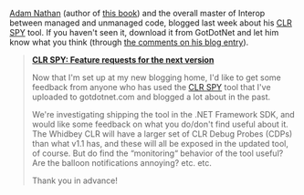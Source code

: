 [Adam Nathan](http://blogs.msdn.com/adam_nathan) (author of [this book](http://www.amazon.com/exec/obidos/ASIN/067232170X/duncanmackenz-20?creative=125581&#038;camp=2321&#038;link_code=as1)) and the overall master of Interop between managed and unmanaged code, blogged last week about his [CLR SPY](http://www.gotdotnet.com/Community/UserSamples/Details.aspx?SampleGuid=c7b955c7-231a-406c-9fa5-ad09ef3bb37f) tool. If you haven't seen it, download it from GotDotNet and let him know what you think (through [the comments on his blog entry](http://blogs.msdn.com/adam_nathan/archive/2004/01/13/58308.aspx#FeedBack)).

> **[CLR SPY: Feature requests for the next version ](http://blogs.msdn.com/adam_nathan/archive/2004/01/13/58308.aspx)**
>
> Now that I'm set up at my new blogging home, I'd like to get some feedback from anyone who has used the [CLR SPY](http://www.gotdotnet.com/Community/UserSamples/Details.aspx?SampleGuid=c7b955c7-231a-406c-9fa5-ad09ef3bb37f) tool that I've uploaded to gotdotnet.com and blogged a lot about in the past.
>
> We're investigating shipping the tool in the .NET Framework SDK, and would like some feedback on what you do/don't find useful about it.  The Whidbey CLR will have a larger set of CLR Debug Probes (CDPs) than what v1.1 has, and these will all be exposed in the updated tool, of course.  But do find the “monitoring“ behavior of the tool useful?  Are the balloon notifications annoying?  etc. etc.
>
> Thank you in advance!